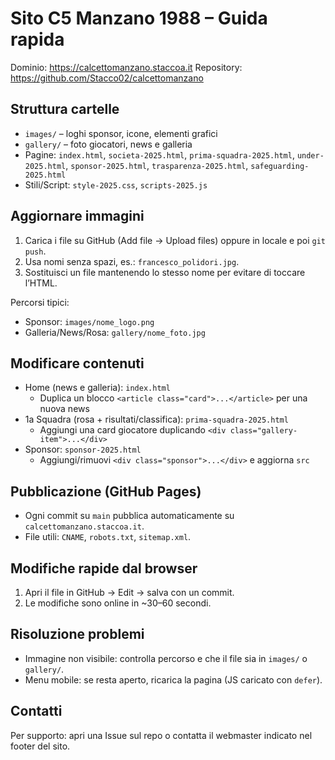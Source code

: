 # Sito C5 Manzano 1988 – Guida rapida

Dominio: https://calcettomanzano.staccoa.it
Repository: https://github.com/Stacco02/calcettomanzano

## Struttura cartelle
- `images/` – loghi sponsor, icone, elementi grafici
- `gallery/` – foto giocatori, news e galleria
- Pagine: `index.html`, `societa-2025.html`, `prima-squadra-2025.html`, `under-2025.html`, `sponsor-2025.html`, `trasparenza-2025.html`, `safeguarding-2025.html`
- Stili/Script: `style-2025.css`, `scripts-2025.js`

## Aggiornare immagini
1) Carica i file su GitHub (Add file → Upload files) oppure in locale e poi `git push`.
2) Usa nomi senza spazi, es.: `francesco_polidori.jpg`.
3) Sostituisci un file mantenendo lo stesso nome per evitare di toccare l’HTML.

Percorsi tipici:
- Sponsor: `images/nome_logo.png`
- Galleria/News/Rosa: `gallery/nome_foto.jpg`

## Modificare contenuti
- Home (news e galleria): `index.html`
  - Duplica un blocco `<article class="card">...</article>` per una nuova news
- 1a Squadra (rosa + risultati/classifica): `prima-squadra-2025.html`
  - Aggiungi una card giocatore duplicando `<div class="gallery-item">...</div>`
- Sponsor: `sponsor-2025.html`
  - Aggiungi/rimuovi `<div class="sponsor">...</div>` e aggiorna `src`

## Pubblicazione (GitHub Pages)
- Ogni commit su `main` pubblica automaticamente su `calcettomanzano.staccoa.it`.
- File utili: `CNAME`, `robots.txt`, `sitemap.xml`.

## Modifiche rapide dal browser
1) Apri il file in GitHub → Edit → salva con un commit.
2) Le modifiche sono online in ~30–60 secondi.

## Risoluzione problemi
- Immagine non visibile: controlla percorso e che il file sia in `images/` o `gallery/`.
- Menu mobile: se resta aperto, ricarica la pagina (JS caricato con `defer`).

## Contatti
Per supporto: apri una Issue sul repo o contatta il webmaster indicato nel footer del sito.
